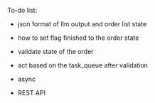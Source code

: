 To-do list:

- json format of llm output and order list state
- how to set flag finished to the order state
- validate state of the order
- act based on the task_queue after validation

- async
- REST API 
